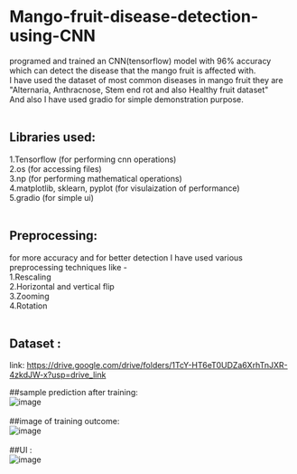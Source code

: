 # Mango-fruit-disease-detection-using-CNN
programed and trained an CNN(tensorflow) model with 96% accuracy  which can detect the disease that the mango fruit is affected with. <br />
I have used the dataset of most common diseases in mango fruit they are "Alternaria, Anthracnose, Stem end rot and also Healthy fruit dataset" <br />
And also I have used gradio for simple demonstration purpose. <br />
<br />
## Libraries used:<br />
1.Tensorflow (for performing cnn operations)<br />
2.os (for accessing files)<br />
3.np (for performing mathematical operations)<br />
4.matplotlib, sklearn, pyplot (for visulaization of performance)<br />
5.gradio (for simple ui)<br />
<br />

## Preprocessing: <br />
for more accuracy and for better detection I have used various preprocessing techniques like - <br />
1.Rescaling<br />
2.Horizontal and vertical flip <br />
3.Zooming<br />
4.Rotation <br />
<br />
## Dataset :<br />
link: https://drive.google.com/drive/folders/1TcY-HT6eT0UDZa6XrhTnJXR-4zkdJW-x?usp=drive_link

##sample prediction after training:<br />
![image](https://github.com/antonynishioj/Mango-fruit-disease-detection-using-CNN/assets/157102286/7d1f034a-da9c-4afc-814a-e75a15fc884d) <br />
<br />
##image of training outcome:<br />
![image](https://github.com/antonynishioj/Mango-fruit-disease-detection-using-CNN/assets/157102286/45746130-fa98-4bca-ad21-4fb6c3ee533c) <br />
<br />
##UI :<br />
![image](https://github.com/antonynishioj/Mango-fruit-disease-detection-using-CNN/assets/157102286/d0bb77bf-29ca-4334-afae-40333a890180)

